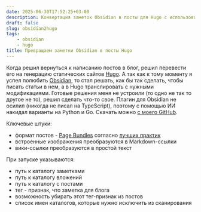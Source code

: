 ```yaml
---
date: 2025-06-30T17:52:25+03:00
description: Конвертация заметок Obsidian в посты для Hugo с использованием консольной утилиты obsidian2hugo
draft: false
slug: obsidian2hugo
tags:
    - obsidian
    - hugo
title: Превращаем заметки Obsidian в посты Hugo
---
```


Когда решил вернуться к написанию постов в блог, решил перевести его на генерацию статических сайтов [Hugo](https://gohugo.io). А так как к тому моменту я успел полюбить [Obsidian](https://obsidian.md), то стал решать, как бы так сделать, чтобы писать статьи в нем, а в Hugo транслировать с нужными модификациями. Готовые решения меня не устроили (то одно не так то другое не то), решил сделать что-то свое. Плагин для Obsidian не осилил (никогда не писал на TypeScript), поэтому с помощью ИИ накидал варианты на Python и Go. Скачать можно [с моего GitHub](https://github.com/dstarod/obsidian2hugo).

Ключевые штуки:

- формат постов - [Page Bundles](https://gohugo.io/content-management/page-bundles/) согласно [лучших практик](https://github.com/spech66/hugo-best-practices?tab=readme-ov-file#content-organization)
- встроенные изображения преобразуются в Markdown-ссылки
- вики-ссылки преобразуются в простой текст

При запуске указываются:

- путь к каталогу заметками
- путь к каталогу вложений
- путь к каталогу с постами
- тег - признак, что заметка для блога
- возможность убирать этот тег-признак из постов
- cписок имен каталогов, которые нужно исключить из сканирования